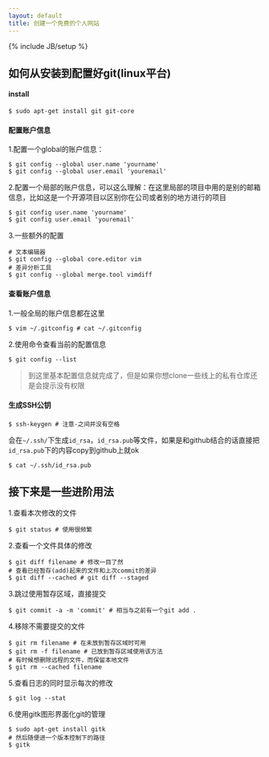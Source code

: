 ```yaml
---
layout: default
title: 创建一个免费的个人网站
---
```


{% include JB/setup %}

## 如何从安装到配置好git(linux平台)

#### install

    $ sudo apt-get install git git-core

#### 配置账户信息

1.配置一个global的账户信息：

    $ git config --global user.name 'yourname'
    $ git config --global user.email 'youremail'

2.配置一个局部的账户信息，可以这么理解：在这里局部的项目中用的是别的邮箱信息，比如这是一个开源项目以区别你在公司或者别的地方进行的项目

    $ git config user.name 'yourname'
    $ git config user.email 'youremail'

3.一些额外的配置

    # 文本编辑器
    $ git config --global core.editor vim
    # 差异分析工具
    $ git config --global merge.tool vimdiff

#### 查看账户信息

1.一般全局的账户信息都在这里

    $ vim ~/.gitconfig # cat ~/.gitconfig

2.使用命令查看当前的配置信息

    $ git config --list

> 到这里基本配置信息就完成了，但是如果你想clone一些线上的私有仓库还是会提示没有权限

#### 生成SSH公钥

    $ ssh-keygen # 注意-之间并没有空格

会在`~/.ssh/`下生成`id_rsa`，`id_rsa.pub`等文件，如果是和github结合的话直接把`id_rsa.pub`下的内容copy到github上就ok

    $ cat ~/.ssh/id_rsa.pub

## 接下来是一些进阶用法

1.查看本次修改的文件

    $ git status # 使用很频繁

2.查看一个文件具体的修改

    $ git diff filename # 修改一目了然
    # 查看已经暂存(add)起来的文件和上次commit的差异
    $ git diff --cached # git diff --staged

3.跳过使用暂存区域，直接提交

    $ git commit -a -m 'commit' # 相当与之前有一个git add .

4.移除不需要提交的文件

    $ git rm filename # 在未放到暂存区域时可用
    $ git rm -f filename # 已放到暂存区域使用该方法
    # 有时候想删除远程的文件，而保留本地文件
    $ git rm --cached filename

5.查看日志的同时显示每次的修改

    $ git log --stat

6.使用gitk图形界面化git的管理

    $ sudo apt-get install gitk
    # 然后随便进一个版本控制下的路径
    $ gitk

